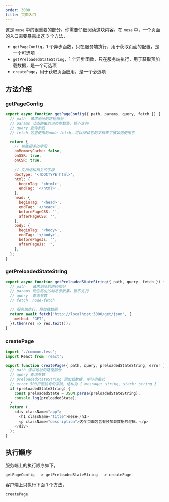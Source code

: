 ```yaml
---
order: 3000
title: 页面入口
---
```


这是 `mese` 中的很重要的部分。你需要仔细阅读这块内容。在 `mese` 中，一个页面的入口需要暴露出这 3 个方法，

- `getPageConfig`，1 个异步函数，只在服务端执行，用于获取页面的配置，是一个可选项
- `getPreloadedStateString`，1 个异步函数，只在服务端执行，用于获取预加载数据，是一个可选项
- `createPage`，用于获取页面应用，是一个必选项

## 方法介绍

### getPageConfig

```javascript
export async function getPageConfig({ path, params, query, fetch }) {
  // path  请求地址的路径部分
  // params 动态路由的动态参数集，暂不支持
  // query 查询参数
  // fetch 这里使用的node-fetch，可以阅读它的文档来了解如何使用它

  return {
    // 功能相关的字段
    onMemoryCache: false,
    onSSR: true,
    onCSR: true,

    // 文档结构相关的字段
    docType: '<!DOCTYPE html>',
    html: {
      beginTag: '<html>',
      endTag: '</html>',
    },
    head: {
      beginTag: '<head>',
      endTag: '</head>',
      beforePageCSS: '',
      afterPageCSS: '',
    },
    body: {
      beginTag: '<body>',
      endTag: '</body>',
      beforePageJs: '',
      afterPageJs: '',
    },
  };
}
```

### getPreloadedStateString

```javascript
export async function getPreloadedStateString({ path, query, fetch }) {
  // path   请求地址的路径部分
  // params 动态路由的动态参数集，暂不支持
  // query  查询参数
  // fetch  node-fetch

  // 服务端执行，预加载数据
  return await fetch('http://localhost:3000/get/json', {
    method: 'GET',
  }).then(res => res.text());
}
```

### createPage

```javascript
import './common.less';
import React from 'react';

export function createPage({ path, query, preloadedStateString, error }) {
  // path 请求地址的路径部分
  // query 查询参数
  // preloadedStateString 预加载数据，字符串格式
  // error 500页面独有的字段，结构为 { message: string, stack: string }
  if (preloadedStateString) {
    const preloadedState = JSON.parse(preloadedStateString);
    console.log(preloadedState);
  }
  return (
    <div className="app">
      <h1 className="title">mese</h1>
      <p className="description">这个页面包含有预加载数据的逻辑。</p>
    </div>
  );
}
```

## 执行顺序

服务端上的执行顺序如下，

```
getPageConfig --> getPreloadedStateString --> createPage
```

客户端上只执行下面 1 个方法，

```
createPage
```
